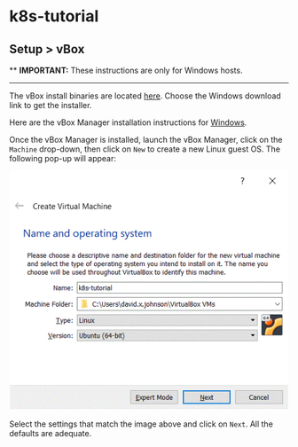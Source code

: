 # k8s-tutorial
## Setup > vBox

** **IMPORTANT:** These instructions are only for Windows hosts.

---
The vBox install binaries are located [here](https://www.virtualbox.org/wiki/Downloads). Choose the Windows download link to get the installer.

Here are the vBox Manager installation instructions for [Windows](https://docs.oracle.com/en/virtualization/virtualbox/6.1/user/installation.html#installation_windows).

Once the vBox Manager is installed, launch the vBox Manager, click on the `Machine` drop-down, then click on `New` to create a new Linux guest OS. The following pop-up will appear:

![Distro choices](./distro-choice.gif)

Select the settings that match the image above and click on `Next`. All the defaults are adequate. <!--, but you can also go down a rabbit hole by clicking on `Expert Mode` [here](https://docs.oracle.com/en/virtualization/virtualbox/6.1/user/BasicConcepts.html#guestossupport).-->

<!--One of the more useful features is a [shared folder](https://docs.oracle.com/en/virtualization/virtualbox/6.1/user/BasicConcepts.html#shared-folders) between the Linux guest and the Windows Host. -->
